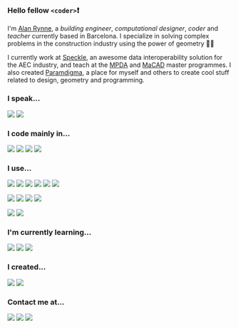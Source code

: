 ### Hello fellow `<coder>`❗️

I'm [Alan Rynne](https://rynne.es), a _building engineer_, _computational designer_, _coder_ and _teacher_ currently based in Barcelona. I specialize in solving complex problems in the construction industry using the power of geometry 💪🏻

I currently work at [Speckle](https://speckle.systems), an awesome data interoperability solution for the AEC industry, and teach at the [MPDA](http://mpda.upc.edu) and [MaCAD](https://iaac.net/educational-programmes/masters-programmes/macad/) master programmes. I also created [Paramdigma](https://paramdigma.com), a place for myself and others to create cool stuff related to design, geometry and programming.

### I speak...

![](https://img.shields.io/static/v1?label&message=English&style=for-the-badge&color=blue)
![](https://img.shields.io/static/v1?label&message=Spanish&style=for-the-badge&color=red)

### I code mainly in...

![](https://img.shields.io/static/v1?label&logo=c%20sharp&message=C-Sharp&style=for-the-badge&color=black&logoColor=purple)
![](https://img.shields.io/static/v1?label&logo=typescript&message=Typescript&style=for-the-badge&color=black&logoColor=blue)
![](https://img.shields.io/static/v1?label&logo=javascript&message=Javascript&style=for-the-badge&color=black)
![](https://img.shields.io/static/v1?label&logo=python&message=python&style=for-the-badge&color=black)

### I use...

![](https://img.shields.io/static/v1?label=&logo=vue.js&message=Vue.js&style=for-the-badge&color=black)
![](https://img.shields.io/static/v1?label&logo=graphql&message=GraphQL&style=for-the-badge&color=black)
![](https://img.shields.io/static/v1?label&logo=firebase&message=Firebase&style=for-the-badge&color=black)
![](https://img.shields.io/static/v1?label&logo=heroku&message=heroku&style=for-the-badge&color=black)
![](https://img.shields.io/static/v1?label&logo=codecov&message=codecov&style=for-the-badge&color=black)
![](https://img.shields.io/static/v1?label=github&logo=github&message=actions&style=for-the-badge&color=blue&labelColor=black)

![](https://img.shields.io/static/v1?label&logo=node.js&message=node.js&style=for-the-badge&color=black)
![](https://img.shields.io/static/v1?label&logo=sass&message=SASS&style=for-the-badge&color=black)
![](https://img.shields.io/static/v1?label&logo=mongodb&message=mongodb&style=for-the-badge&color=black)
![](https://img.shields.io/static/v1?label&logo=graphql&message=GraphQL&style=for-the-badge&color=black)

![](https://img.shields.io/static/v1?label&logo=npm&message=NPM&style=for-the-badge&color=black)
![](https://img.shields.io/static/v1?label&logo=nuget&message=Nuget&style=for-the-badge&color=black)

### I'm currently learning...

![](https://img.shields.io/static/v1?label=ifc&message=industry%20foundation%20classes&style=for-the-badge&color=black&labelColor=d41f4e)
![](https://img.shields.io/static/v1?label=parsing&message=nearley.js&style=for-the-badge&color=black&labelColor=f25822)
![](https://img.shields.io/static/v1?label=lsp&message=language%20server%20protocol&style=for-the-badge&color=black&labelColor=f7951c)

### I created...

[![](https://img.shields.io/static/v1?label&message=paramdigma%20core&style=for-the-badge&color=purple)](https://github.com/paramdigma/core)
[![](https://img.shields.io/static/v1?label&message=IFC%20syntax&style=for-the-badge&color=navy)](https://github.com/AlanRynne/ifc-syntax)

### Contact me at...

[![](https://img.shields.io/static/v1?label&logo=linkedin&message=linkedin&style=for-the-badge&color=blue)](https://linkedin.com/in/alanrynnevidal)
[![](https://img.shields.io/static/v1?label&logo=twitter&message=twitter&style=for-the-badge&color=black)](https://twitter.com/alanrynne)
[![](https://img.shields.io/static/v1?label&logo=instagram&message=instagram&style=for-the-badge&color=black)](https://instagram.com/alanrynne)

<!--
**AlanRynne/AlanRynne** is a ✨ _special_ ✨ repository because its `README.md` (this file) appears on your GitHub profile.

Here are some ideas to get you started:

- 🔭 I’m currently working on ...
- 🌱 I’m currently learning ...
- 👯 I’m looking to collaborate on ...
- 🤔 I’m looking for help with ...
- 💬 Ask me about ...
- 📫 How to reach me: ...
- 😄 Pronouns: ...
- ⚡ Fun fact: ...
-->
